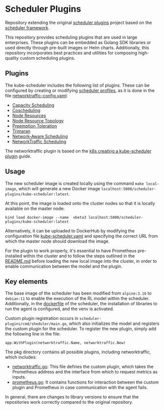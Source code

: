 # Scheduler Plugins

Repository extending the original [scheduler plugins](https://github.com/kubernetes-sigs/scheduler-plugins) project based on the [scheduler framework](https://kubernetes.io/docs/concepts/scheduling-eviction/scheduling-framework/).

This repository provides scheduling plugins that are used in large enterprises. These plugins can be embedded as Golang SDK libraries or used directly through pre-built images or Helm charts. Additionally, this repository incorporates best practices and utilities for composing high-quality custom scheduling plugins.

## Plugins

The kube-scheduler includes the following list of plugins. These can be configured by creating or modifying [scheduler profiles](https://kubernetes.io/docs/reference/scheduling/config/#multiple-profiles), as it is done in the file [networktraffic-config.yaml](../networktraffic-config.yaml):

* [Capacity Scheduling](pkg/capacityscheduling/README.md)
* [Coscheduling](pkg/coscheduling/README.md)
* [Node Resources](pkg/noderesources/README.md)
* [Node Resource Topology](pkg/noderesourcetopology/README.md)
* [Preemption Toleration](pkg/preemptiontoleration/README.md)
* [Trimaran](pkg/trimaran/README.md)
* [Network-Aware Scheduling](pkg/networkaware/README.md)
* [NetworkTraffic Scheduling](pkg/networktraffic/README.md)

The networktraffic plugin is based on the [k8s creating a kube-scheduler plugin](https://medium.com/@juliorenner123/k8s-creating-a-kube-scheduler-plugin-8a826c486a1) guide.

## Usage

The new scheduler image is created locally using the command `make local-image`, which will generate a new Docker image `localhost:5000/scheduler-plugins/kube-scheduler:latest`.

At this point, the image is loaded onto the cluster nodes so that it is locally available on the master node:

``` kind load docker-image --name  vbeta3 localhost:5000/scheduler-plugins/kube-scheduler:latest  ```

Alternatively, it can be uploaded to DockerHub by modifying the configuration file [kube-scheduler.yaml](../kube-scheduler.yaml) and specifying the correct URL from which the master node should download the image.

For the plugin to work properly, it's essential to have Prometheus pre-installed within the cluster and to follow the steps outlined in the [README.md](../README.md)  before loading the new local image into the cluster, in order to enable communication between the model and the plugin.

## Key elements

The base image of the scheduler has been modified from `alpine:3.16` to `debian:11` to enable the execution of the RL model within the scheduler. Additionally, in the [dockerfile](build/scheduler/Dockerfile) of the scheduler, the installation of libraries to run the agent is configured, and the venv is activated.

Custom plugin registration occurs in `scheduler-plugins/cmd/sheduler/main.go`, which also initializes the model and registers the custom plugin for the scheduler.
To register the new plugin, simply add the following line in the file:

```app.WithPlugin(networktraffic.Name, networktraffic.New)```

The pkg directory contains all possible plugins, including networktraffic, which includes:

- [networktraffic.go](pkg/networktraffic/networktraffic.go): This file defines the custom plugin, which takes the Prometheus address and the interface from which to request metrics as inputs.
- [prometheus.go](pkg/networktraffic/prometheus.go): It contains functions for interaction between the custom plugin and Prometheus in case communication with the agent fails.

In general, there are changes to library versions to ensure that the repositories work correctly compared to the original repository.
